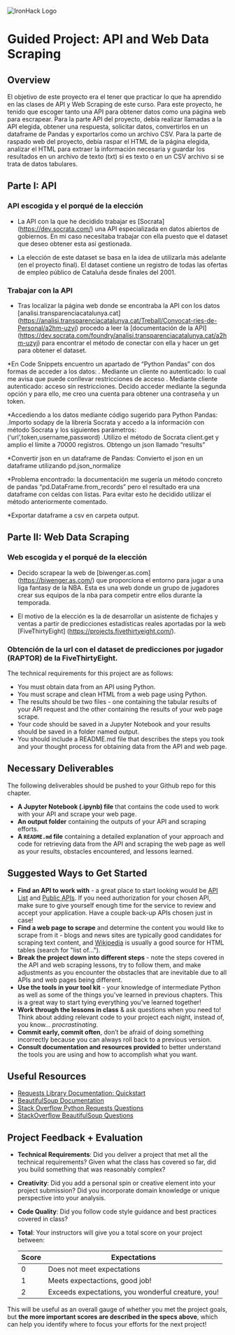 ﻿![IronHack Logo](https://s3-eu-west-1.amazonaws.com/ih-materials/uploads/upload_d5c5793015fec3be28a63c4fa3dd4d55.png)

# Guided Project: API and Web Data Scraping

## Overview

El objetivo de este proyecto era el tener que practicar lo que ha aprendido en las clases de API y Web Scraping de este curso. Para este proyecto, he tenido que escoger tanto una API para obtener datos como una página web para escrapear. Para la parte API del proyecto, debía realizar llamadas a la API elegida, obtener una respuesta, solicitar datos, convertirlos en un dataframe de Pandas y exportarlos como un archivo CSV. Para la parte de raspado web del proyecto, debía raspar el HTML de la página elegida, analizar el HTML para extraer la información necesaria y guardar los resultados en un archivo de texto (txt) si es texto o en un CSV archivo si se trata de datos tabulares.

## Parte I: API

### API escogida y el porqué de la elección

* La API con la que he decidido trabajar es [Socrata] (https://dev.socrata.com/) una API especializada en datos abiertos de gobiernos. En mi caso necesitaba trabajar con ella puesto que el dataset que deseo obtener esta así gestionada.

* La elección de este dataset se basa en la idea de utilizarla más adelante (en el proyecto final). El dataset contiene un registro de todas las ofertas de empleo público de Cataluña desde finales del 2001.

### Trabajar con la API

* Tras localizar la página web donde se encontraba la API con los datos [analisi.transparenciacatalunya.cat] (https://analisi.transparenciacatalunya.cat/Treball/Convocat-ries-de-Personal/a2hm-uzyj) procedo a leer la [documentación de la API] (https://dev.socrata.com/foundry/analisi.transparenciacatalunya.cat/a2hm-uzyj) para encontrar el método de conectar con ella y hacer un get para obtener el dataset. 

*En Code Snippets encuentro un apartado de “Python Pandas” con dos formas de acceder a los datos:
. Mediante un cliente no autenticado: lo cual me avisa que puede conllevar restricciones de acceso
. Mediante cliente autenticado: acceso sin restricciones.
Decido acceder mediante la segunda opción y para ello, me creo una cuenta para obtener una contraseña y un token.

*Accediendo a los datos mediante código sugerido para Python Pandas:
.Importo sodapy de la librería Socrata y accedo a la información con método Socrata y los siguientes parámetros: (‘url’,token,username,password)
.Utilizo el método de Socrata client.get y amplio el límite a 70000 registros. Obtengo un json llamado “results”

*Convertir json en un dataframe de Pandas: Convierto el json en un dataframe utilizando pd.json_normalize


*Problema encontrado: la documentación me sugería un método concreto de pandas “pd.DataFrame.from_records” pero el resultado era una dataframe con celdas con listas. Para evitar esto he decidido utilizar el método anteriormente comentado.

*Exportar dataframe a csv en carpeta output.

## Parte II: Web Data Scraping 

### Web escogida y el porqué de la elección

* Decido scrapear la web de [biwenger.as.com] (https://biwenger.as.com/) que proporciona el entorno para jugar a una liga fantasy de la NBA. Esta es una web donde un grupo de jugadores crear sus equipos de la nba para competir entre ellos durante la temporada. 

* El motivo de la elección es la de desarrollar un asistente de fichajes y ventas a partir de predicciones estadísticas reales aportadas por la web [FiveThirtyEight] (https://projects.fivethirtyeight.com/).

### Obtención de la url con el dataset de predicciones por jugador (RAPTOR) de la FiveThirtyEight.


The technical requirements for this project are as follows:

* You must obtain data from an API using Python.
* You must scrape and clean HTML from a web page using Python.
* The results should be two files - one containing the tabular results of your API request and the other containing the results of your web page scrape.
* Your code should be saved in a Jupyter Notebook and your results should be saved in a folder named output.
* You should include a README.md file that describes the steps you took and your thought process for obtaining data from the API and web page.

## Necessary Deliverables

The following deliverables should be pushed to your Github repo for this chapter.

* **A Jupyter Notebook (.ipynb) file** that contains the code used to work with your API and scrape your web page.
* **An output folder** containing the outputs of your API and scraping efforts.
* **A ``README.md`` file** containing a detailed explanation of your approach and code for retrieving data from the API and scraping the web page as well as your results, obstacles encountered, and lessons learned.

## Suggested Ways to Get Started

* **Find an API to work with** - a great place to start looking would be [API List](https://apilist.fun/) and [Public APIs](https://github.com/toddmotto/public-apis). If you need authorization for your chosen API, make sure to give yourself enough time for the service to review and accept your application. Have a couple back-up APIs chosen just in case!
* **Find a web page to scrape** and determine the content you would like to scrape from it - blogs and news sites are typically good candidates for scraping text content, and [Wikipedia](https://www.wikipedia.org/) is usually a good source for HTML tables (search for "list of...").
* **Break the project down into different steps** - note the steps covered in the API and web scraping lessons, try to follow them, and make adjustments as you encounter the obstacles that are inevitable due to all APIs and web pages being different.
* **Use the tools in your tool kit** - your knowledge of intermediate Python as well as some of the things you've learned in previous chapters. This is a great way to start tying everything you've learned together!
* **Work through the lessons in class** & ask questions when you need to! Think about adding relevant code to your project each night, instead of, you know... _procrastinating_.
* **Commit early, commit often**, don’t be afraid of doing something incorrectly because you can always roll back to a previous version.
* **Consult documentation and resources provided** to better understand the tools you are using and how to accomplish what you want.

## Useful Resources

* [Requests Library Documentation: Quickstart](http://docs.python-requests.org/en/master/user/quickstart/)
* [BeautifulSoup Documentation](https://www.crummy.com/software/BeautifulSoup/bs4/doc/)
* [Stack Overflow Python Requests Questions](https://stackoverflow.com/questions/tagged/python-requests)
* [StackOverflow BeautifulSoup Questions](https://stackoverflow.com/questions/tagged/beautifulsoup)

## Project Feedback + Evaluation

* __Technical Requirements__: Did you deliver a project that met all the technical requirements? Given what the class has covered so far, did you build something that was reasonably complex?

* __Creativity__: Did you add a personal spin or creative element into your project submission? Did you incorporate domain knowledge or unique perspective into your analysis.

* __Code Quality__: Did you follow code style guidance and best practices covered in class?

* __Total__: Your instructors will give you a total score on your project between:

    **Score**|**Expectations**
    -----|-----
    0|Does not meet expectations
    1|Meets expectactions, good job!
    2|Exceeds expectations, you wonderful creature, you!

This will be useful as an overall gauge of whether you met the project goals, but __the more important scores are described in the specs above__, which can help you identify where to focus your efforts for the next project!

